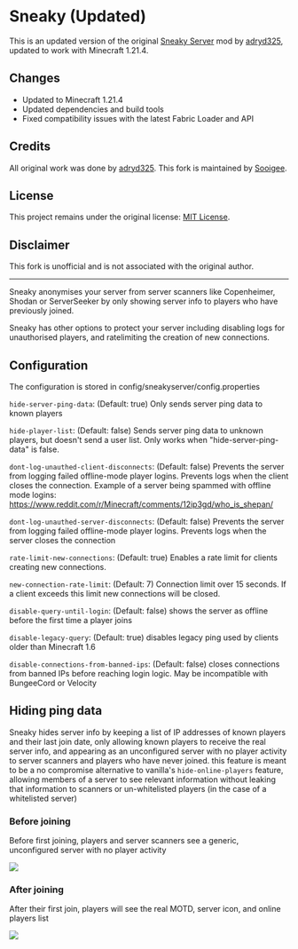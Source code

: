 # Sneaky (Updated)

This is an updated version of the original [Sneaky Server](https://github.com/adryd325/sneaky) mod by [adryd325](https://github.com/adryd325), updated to work with Minecraft 1.21.4.

## Changes
- Updated to Minecraft 1.21.4
- Updated dependencies and build tools
- Fixed compatibility issues with the latest Fabric Loader and API

## Credits
All original work was done by [adryd325](https://github.com/adryd325). This fork is maintained by [Sooigee](https://github.com/Sooigee).

## License
This project remains under the original license: [MIT License](LICENSE).

## Disclaimer
This fork is unofficial and is not associated with the original author. 

------------------------------------------------------------------------

Sneaky anonymises your server from server scanners like Copenheimer, Shodan or ServerSeeker by only showing server info to players who have previously joined.

Sneaky has other options to protect your server including disabling logs for unauthorised players, and ratelimiting the creation of new connections.

## Configuration
The configuration is stored in config/sneakyserver/config.properties

`hide-server-ping-data`: (Default: true) Only sends server ping data to known players

`hide-player-list`: (Default: false) Sends server ping data to unknown players, but doesn't send a user list. Only works when "hide-server-ping-data" is false.

`dont-log-unauthed-client-disconnects`: (Default: false) Prevents the server from logging failed offline-mode player logins. Prevents logs when the client closes the connection. Example of a server being spammed with offline mode logins: https://www.reddit.com/r/Minecraft/comments/12ip3gd/who_is_shepan/

`dont-log-unauthed-server-disconnects`: (Default: false) Prevents the server from logging failed offline-mode player logins. Prevents logs when the server closes the connection

`rate-limit-new-connections`: (Default: true) Enables a rate limit for clients creating new connections.

`new-connection-rate-limit`: (Default: 7) Connection limit over 15 seconds. If a client exceeds this limit new connections will be closed.

`disable-query-until-login`: (Default: false) shows the server as offline before the first time a player joins

`disable-legacy-query`: (Default: true) disables legacy ping used by clients older than Minecraft 1.6

`disable-connections-from-banned-ips`: (Default: false) closes connections from banned IPs before reaching login logic. May be incompatible with BungeeCord or Velocity

## Hiding ping data
Sneaky hides server info by keeping a list of IP addresses of known players and their last join date, only allowing known players to receive the real server info, and appearing as an unconfigured server with no player activity to server scanners and players who have never joined. this feature is meant to be a no compromise alternative to vanilla's `hide-online-players` feature, allowing members of a server to see relevant information without leaking that information to scanners or un-whitelisted players (in the case of a whitelisted server)

### Before joining
Before first joining, players and server scanners see a generic, unconfigured server with no player activity

<img src="https://cdn.modrinth.com/data/HRXgZcrv/images/887cc374e4fc681be15f5617da9d0381262e1bc4.png">

### After joining
After their first join, players will see the real MOTD, server icon, and online players list

<img src="https://cdn.modrinth.com/data/HRXgZcrv/images/83de9372ec2ba50ac49375e5e6e19f1ab720bce0.png">
